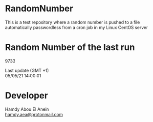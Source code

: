 # RandomNumber    
This is a test repository where a random number is pushed to a file automatically passwordless from a cron job in my Linux CentOS server    
# Random Number of the last run   
9733
      
Last update (GMT +1)    
05/05/21 14:00:01
# Developer    
Hamdy Abou El Anein   
hamdy.aea@protonmail.com
